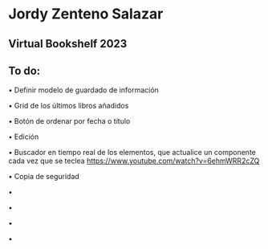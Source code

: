 # Jordy Zenteno Salazar 

## Virtual Bookshelf 2023

## To do:

• Definir modelo de guardado de información 

• Grid de los últimos libros añadidos

• Botón de ordenar por fecha o título

• Edición 

• Buscador en tiempo real de los elementos, que actualice un componente cada vez que se teclea
https://www.youtube.com/watch?v=6ehmWRR2cZQ

• Copia de seguridad

•

•

•

•